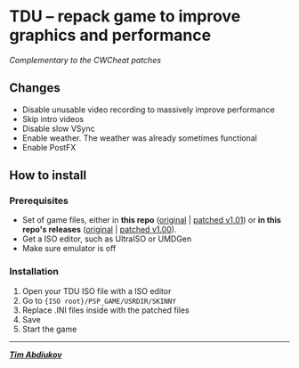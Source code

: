 # TDU – repack game to improve graphics and performance
*Complementary to the CWCheat patches*

## Changes

* Disable unusable video recording to massively improve performance
* Skip intro videos
* Disable slow VSync
* Enable weather. The weather was already sometimes functional
* Enable PostFX

## How to install

### Prerequisites

* Set of game files, either in **this repo** ([original](./TDU-original) | [patched v1.01](./TDU-patched-v1.01)) or **in this repo's releases** ([original](https://github.com/TAbdiukov/PPSSPP-patches/releases/tag/TDU-original) | [patched v1.00](https://github.com/TAbdiukov/PPSSPP-patches/releases/tag/TDU-patched-v1.01)).
* Get a ISO editor, such as UltraISO or UMDGen
* Make sure emulator is off

### Installation
1. Open your TDU ISO file with a ISO editor
2. Go to `{ISO root}/PSP_GAME/USRDIR/SKINNY`
3. Replace .INI files inside with the patched files
4. Save
5. Start the game
 
---------------------------------

***[Tim Abdiukov](https://github.com/TAbdiukov)***
